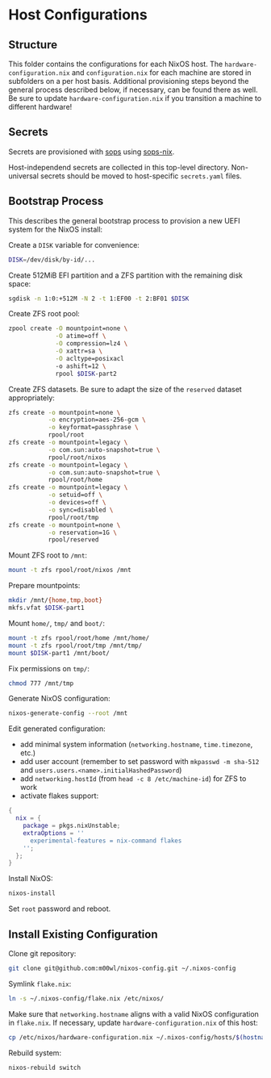 # Host Configurations

## Structure

This folder contains the configurations for each NixOS host.
The `hardware-configuration.nix` and `configuration.nix` for each machine are
stored in subfolders on a per host basis.
Additional provisioning steps beyond the general process described below,
if necessary, can be found there as well.
Be sure to update `hardware-configuration.nix` if you transition a machine to
different hardware!

## Secrets

Secrets are provisioned with [sops](https://github.com/mozilla/sops) using
[sops-nix](https://github.com/Mic92/sops-nix).

Host-independend secrets are collected in this top-level directory.
Non-universal secrets should be moved to host-specific `secrets.yaml` files.

## Bootstrap Process

This describes the general bootstrap process to provision a new UEFI system for
the NixOS install:

Create a `DISK` variable for convenience:

```bash
DISK=/dev/disk/by-id/...
```

Create 512MiB EFI partition and a ZFS partition with the remaining disk space:

```bash
sgdisk -n 1:0:+512M -N 2 -t 1:EF00 -t 2:BF01 $DISK
```

Create ZFS root pool:

```bash
zpool create -O mountpoint=none \
             -O atime=off \
             -O compression=lz4 \
             -O xattr=sa \
             -O acltype=posixacl
             -o ashift=12 \
             rpool $DISK-part2
```

Create ZFS datasets. Be sure to adapt the size of the `reserved` dataset
appropriately:

```bash
zfs create -o mountpoint=none \
           -o encryption=aes-256-gcm \
           -o keyformat=passphrase \
           rpool/root
zfs create -o mountpoint=legacy \
           -o com.sun:auto-snapshot=true \
           rpool/root/nixos
zfs create -o mountpoint=legacy \
           -o com.sun:auto-snapshot=true \
           rpool/root/home
zfs create -o mountpoint=legacy \
           -o setuid=off \
           -o devices=off \
           -o sync=disabled \
           rpool/root/tmp
zfs create -o mountpoint=none \
           -o reservation=1G \
           rpool/reserved
```

Mount ZFS root to `/mnt`:

```bash
mount -t zfs rpool/root/nixos /mnt
```

Prepare mountpoints:

```bash
mkdir /mnt/{home,tmp,boot}
mkfs.vfat $DISK-part1
```

Mount `home/`, `tmp/` and `boot/`:

```bash
mount -t zfs rpool/root/home /mnt/home/
mount -t zfs rpool/root/tmp /mnt/tmp/
mount $DISK-part1 /mnt/boot/
```

Fix permissions on `tmp/`:

```bash
chmod 777 /mnt/tmp
```

Generate NixOS configuration:

```bash
nixos-generate-config --root /mnt
```

Edit generated configuration:

- add minimal system information (`networking.hostname`, `time.timezone`, etc.)
- add user account
(remember to set password with `mkpasswd -m sha-512` and
`users.users.<name>.initialHashedPassword`)
- add `networking.hostId` (from `head -c 8 /etc/machine-id`) for ZFS to work
- activate flakes support:
```nix
{
  nix = {
    package = pkgs.nixUnstable;
    extraOptions = ''
      experimental-features = nix-command flakes
    '';
  };
}
```

Install NixOS:

```bash
nixos-install
```

Set `root` password and reboot.

## Install Existing Configuration

Clone git repository:

```bash
git clone git@github.com:m00wl/nixos-config.git ~/.nixos-config
```

Symlink `flake.nix`:

```bash
ln -s ~/.nixos-config/flake.nix /etc/nixos/
```

Make sure that `networking.hostname` aligns with a valid NixOS configuration in
`flake.nix`.
If necessary, update `hardware-configuration.nix` of this host:

```bash
cp /etc/nixos/hardware-configuration.nix ~/.nixos-config/hosts/$(hostname)/
```

Rebuild system:

```bash
nixos-rebuild switch
```
